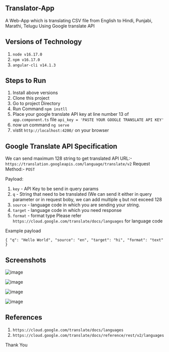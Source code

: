 ## Translator-App
A Web-App which is translating CSV file from English to Hindi, Punjabi, Marathi, Telugu Using Google translate API

## Versions of Technology
  1. `node v16.17.0`
  2. `npm v16.17.0`
  3. `angular-cli v14.1.3`

## Steps to Run
  1. Install above versions
  2. Clone this project
  3. Go to project Directory
  4. Run Command `npm instll`
  5. Place your google translate API key at line number 13 of `app.component.ts` file `api_key = 'PASTE YOUR GOOGLE TRANSLATE API KEY'`
  5. now un command `ng serve`
  6. vistit `http://localhost:4200/` on your browser
 
## Google Translate API Specification
  We can send maximum 128 string to get translated
  API URL:- `https://translation.googleapis.com/language/translate/v2`
  Request Method:- `POST`
  
  Payload:
  1. `key` - API Key to be send in query params
  2. `q` - String that need to be translated (We can send it either in query parameter or in request boby, we can add multiple `q` but not exceed 128
  3. `source` - language code in which you are sending your string.
  4. `target` - language code in which you need response
  5. `format` - format type
  Please refer `https://cloud.google.com/translate/docs/languages` for language code
  
  Example payload
  
  `{
  "q": "Hello World",
  "source": "en",
  "target": "hi",
  "format": "text"
  }`
 
## Screenshots
![image](https://user-images.githubusercontent.com/42044984/186390252-ccc9275b-b92f-43bd-9d9e-8785e6d81d13.png)

![image](https://user-images.githubusercontent.com/42044984/186390407-74cba910-f4d3-4a52-9bc5-5f26b40cc4b5.png)

![image](https://user-images.githubusercontent.com/42044984/186390524-81303ef4-aa03-4022-aad6-e815d24f4140.png)

![image](https://user-images.githubusercontent.com/42044984/186390667-2440fa43-5fd0-471d-94b9-ab13f36d6cae.png)

## References
1. `https://cloud.google.com/translate/docs/languages`
2. `https://cloud.google.com/translate/docs/reference/rest/v2/languages`

Thank You

  

  
